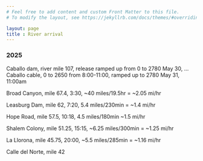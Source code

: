 ```yaml
---
# Feel free to add content and custom Front Matter to this file.
# To modify the layout, see https://jekyllrb.com/docs/themes/#overriding-theme-defaults

layout: page
title : River arrival
---
```


### 2025

Caballo dam, river mile 107, release ramped up from 0 to 2780 May 30, ...
Caballo cable, 0 to 2650 from 8:00-11:00, ramped up to 2780 May 31, 11:00am

Broad Canyon, mile 67.4, 3:30, ~40 miles/19.5hr = ~2.05 mi/hr

Leasburg Dam, mile 62, 7:20,  5.4 miles/230min = ~1.4 mi/hr

Hope Road, mile 57.5,  10:18,  4.5 miles/180min ~1.5 mi/hr

Shalem Colony, mile 51.25, 15:15, ~6.25 miles/300min = ~1.25 mi/hr

La Llorona, mile 45.75, 20:00,  ~5.5 miles/285min = ~1.16 mi/hr

Calle del Norte, mile 42


